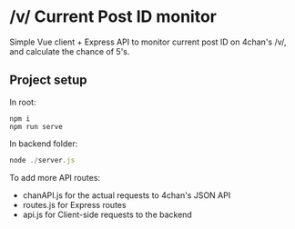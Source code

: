 # /v/ Current Post ID monitor

Simple Vue client + Express API to monitor current post ID on 4chan's /v/, and calculate the chance of 5's.

## Project setup
In root:
```Shell
npm i
npm run serve
```
In backend folder:
```Javascript
node ./server.js
```



To add more API routes:
- chanAPI.js for the actual requests to 4chan's JSON API
- routes.js for Express routes
- api.js for Client-side requests to the backend
